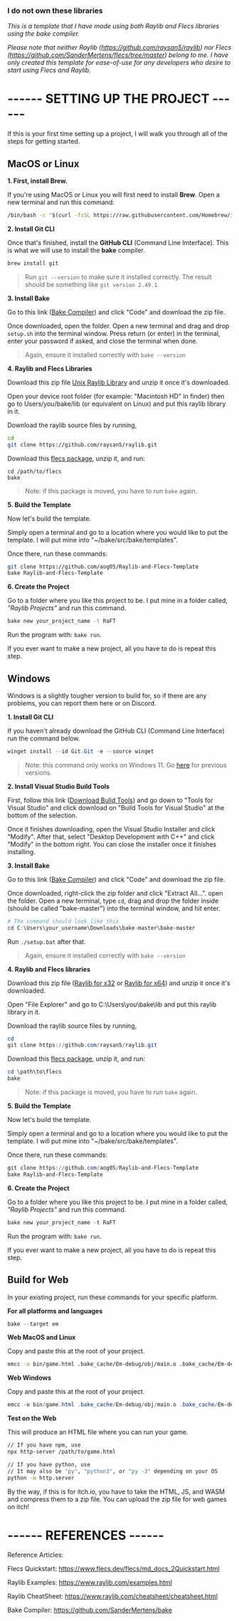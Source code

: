 ### I do not own these libraries
_This is a template that I have made using both Raylib and Flecs libraries using the bake compiler._

_Please note that neither Raylib (https://github.com/raysan5/raylib) nor Flecs (https://github.com/SanderMertens/flecs/tree/master) belong to me. I have only created this template for ease-of-use for any developers who desire to start using Flecs and Raylib._

# ------ SETTING UP THE PROJECT ------
If this is your first time setting up a project, I will walk you through all of the steps for getting started.

## MacOS or Linux
**1. First, install Brew.**

If you're using MacOS or Linux you will first need to install **Brew**. Open a new terminal and run this command:
```bash
/bin/bash -c "$(curl -fsSL https://raw.githubusercontent.com/Homebrew/install/HEAD/install.sh)"
```
**2. Install Git CLI**

Once that's finished, install the **GitHub CLI** (Command Line Imterface). This is what we will use to install the **bake** compiler.
```bash
brew install git
```
> Run `git --version` to make sure it installed correctly. The result should be something like `git version 2.49.1`.

**3. Install Bake**

Go to this link ([Bake Compiler](https://github.com/SanderMertens/bake)) and click "Code" and download the zip file.

Once downloaded, open the folder. Open a new terminal and drag and drop `setup.sh` into the terminal window. Press return (or enter) in the terminal, enter your password if asked, and close the terminal when done.

> Again, ensure it installed correctly with `bake --version`

**4. Raylib and Flecs Libraries**

Download this zip file [Unix Raylib Library](https://github.com/user-attachments/files/17962571/libraylib.a.zip) and unzip it once it's downloaded.

Open your device root folder (for example: "Macintosh HD" in finder) then go to Users/*you*/bake/lib (or equivalent on Linux) and put this raylib library in it.

Download the raylib source files by running,
```bash
cd
git clone https://github.com/raysan5/raylib.git
```

Download this [flecs package](https://github.com/user-attachments/files/20028357/flecs.zip), unzip it, and run:
```
cd /path/to/flecs
bake
```
> Note: if this package is moved, you have to run `bake` again.

**5. Build the Template**

Now let's build the template.

Simply open a terminal and go to a location where you would like to put the template. I will put mine into "~/bake/src/bake/templates".

Once there, run these commands:
```bash
git clone https://github.com/aog05/Raylib-and-Flecs-Template
bake Raylib-and-Flecs-Template
```

**6. Create the Project**

Go to a folder where you like this project to be. I put mine in a folder called, *"Raylib Projects"* and run this command.
```bash
bake new your_project_name -t RaFT
```

Run the program with: `bake run`.

If you ever want to make a new project, all you have to do is repeat this step.

## Windows
Windows is a slightly tougher version to build for, so if there are any problems, you can report them here or on Discord.

**1. Install Git CLI**

If you haven't already download the GitHub CLI (Command Line Interface) run the command below.
```powershell
winget install --id Git.Git -e --source winget
```
> Note: this command only works on Windows 11. Go [here](https://git-scm.com/downloads/win) for previous versions.

**2. Install Visual Studio Build Tools**

First, follow this link ([Download Bulid Tools](https://visualstudio.microsoft.com/downloads/#build-tools-for-visual-studio-2022)) and go down to "Tools for Visual Studio" and click download on "Build Tools for Visual Studio" at the bottom of the selection.

Once it finishes downloading, open the Visual Studio Installer and click "Modify". After that, select "Desktop Development with C++" and click "Modify" in the bottom right. You can close the installer once it finishes installing.

**3. Install Bake**

Go to this link ([Bake Compiler](https://github.com/SanderMertens/bake)) and click "Code" and download the zip file.

Once downloaded, right-click the zip folder and click "Extract All...". open the folder. Open a new terminal, type `cd`, drag and drop the folder inside (should be called "bake-master") into the terminal window, and hit enter.
```powershell
# The command should look like this
cd C:\Users\your_username\Downloads\bake-master\bake-master
```

Run `./setup.bat` after that.

> Again, ensure it installed correctly with `bake --version`

**4. Raylib and Flecs libraries**

Download this zip file ([Raylib for x32](https://github.com/user-attachments/files/18310969/raylibdll.zip) or [Raylib for x64](https://github.com/user-attachments/files/18310976/raylibdll.zip)) and unzip it once it's downloaded.

Open "File Explorer" and go to C:\Users\\*you*\bake\lib and put this raylib library in it.

Download the raylib source files by running,
```powershell
cd
git clone https://github.com/raysan5/raylib.git
```

Download this [flecs package](https://github.com/user-attachments/files/17963061/flecs.zip), unzip it, and run:
```powershell
cd \path\to\flecs
bake
```
> Note: if this package is moved, you have to run `bake` again.

**5. Build the Template**

Now let's build the template.

Simply open a terminal and go to a location where you would like to put the template. I will put mine into "~/bake/src/bake/templates".

Once there, run these commands:
```powershell
git clone https://github.com/aog05/Raylib-and-Flecs-Template
bake Raylib-and-Flecs-Template
```

**6. Create the Project**

Go to a folder where you like this project to be. I put mine in a folder called, _"Raylib Projects"_ and run this command.
```powershell
bake new your_project_name -t RaFT
```

Run the program with: `bake run`.

If you ever want to make a new project, all you have to do is repeat this step.

## Build for Web

In your existing project, run these commands for your specific platform.

**For all platforms and languages**
```powershell
bake --target em
```

**Web MacOS and Linux**

Copy and paste this at the root of your project.
```bash
emcc -o bin/game.html .bake_cache/Em-debug/obj/main.o .bake_cache/Em-debug/obj/flecs.o -Wall -std=c99 -D_DEFAULT_SOURCE -Wno-missing-braces -Wunused-result --embed-file assets -Os -I ~/raylib/src -I ~/raylib/src/external -I include -I deps -s USE_GLFW=3 -s ASYNCIFY -s TOTAL_MEMORY=67108864 -s FORCE_FILESYSTEM=1 --shell-file ~/raylib/src/minshell.html ~/raylib/src/web/libraylib.a -DPLATFORM_WEB -s 'EXPORTED_FUNCTIONS=["_free","_malloc","_main"]' -s EXPORTED_RUNTIME_METHODS=ccall
```

**Web Windows**

Copy and paste this at the root of your project.
```powershell
emcc -o bin/game.html .bake_cache/Em-debug/obj/main.o .bake_cache/Em-debug/obj/flecs.o -Wall -std=c99 -D_DEFAULT_SOURCE -Wno-missing-braces -Wunused-result --embed-file assets -Os -I C:/raylib/src -I C:/raylib/src/external -I include -I deps -s USE_GLFW=3 -s ASYNCIFY -s TOTAL_MEMORY=67108864 -s FORCE_FILESYSTEM=1 --shell-file C:/raylib/src/minshell.html C:/raylib/src/web/libraylib.a -DPLATFORM_WEB -s 'EXPORTED_FUNCTIONS=["_free","_malloc","_main"]' -s EXPORTED_RUNTIME_METHODS=ccall
```

**Test on the Web**

This will produce an HTML file where you can run your game.

```bash
// If you have npm, use
npx http-server /path/to/game.html

// If you have python, use
// It may also be "py", "python3", or "py -3" depending on your OS
python -m http.server
```

By the way, if this is for itch.io, you have to take the HTML, JS, and WASM and compress them to a zip file. You can upload the zip file for web games on itch!

# ------ REFERENCES ------
Reference Articles:

Flecs Quickstart: https://www.flecs.dev/flecs/md_docs_2Quickstart.html

Raylib Examples: https://www.raylib.com/examples.html

Raylib CheatSheet: https://www.raylib.com/cheatsheet/cheatsheet.html

Bake Compiler: https://github.com/SanderMertens/bake
